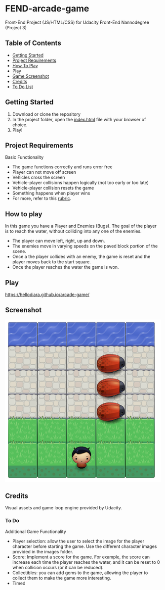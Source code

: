 FEND-arcade-game
===============================
Front-End Project (JS/HTML/CSS) for Udacity Front-End Nannodegree (Project 3)

## Table of Contents
* [Getting Started](#getting-started)
* [Project Requirements](#project-requirements)
* [How To Play](#how-to-play)
* [Play](#play)
* [Game Screenshot](#screenshot)
* [Credits](#credits)
* [To Do List](#to-do)

## Getting Started
1. Download or clone the repository
2. In the project folder, open the [index.html](https://github.com/hellodiara/arcade-game/blob/master/index.html) file with your browser of choice. 
3. Play!

## Project Requirements
Basic Functionality 
* The game functions correctly and runs error free
* Player can not move off screen
* Vehicles cross the screen
* Vehicle-player collisions happen logically (not too early or too late)
* Vehicle-player collision resets the game
* Something happens when player wins
* For more, refer to this [rubric](https://review.udacity.com/#!/projects/2696458597/rubric).

## How to play
In this game you have a Player and Enemies (Bugs). The goal of the player is to reach the water, without colliding into any one of the enemies. 
* The player can move left, right, up and down. 
* The enemies move in varying speeds on the paved block portion of the scene. 
* Once a the player collides with an enemy, the game is reset and the player moves back to the start square. 
* Once the player reaches the water the game is won.

## Play
https://hellodiara.github.io/arcade-game/

## Screenshot
![Screenshot of Arcade Game](https://github.com/hellodiara/arcade-game/blob/master/images/arcade-game-screenshot.png)

## Credits
Visual assets and game loop engine provided by Udacity.

### To Do
Additional Game Functionality
* Player selection: allow the user to select the image for the player character before starting the game. Use the different character images provided in the images folder.
* Score: Implement a score for the game. For example, the score can increase each time the player reaches the water, and it can be reset to 0 when collision occurs (or it can be reduced).
* Collectibles: you can add gems to the game, allowing the player to collect them to make the game more interesting.
* Timed
